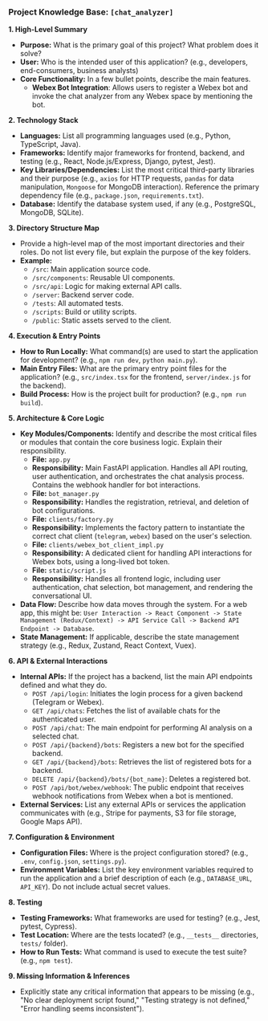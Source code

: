 ### **Project Knowledge Base: `[chat_analyzer]`**

**1. High-Level Summary**
   - **Purpose:** What is the primary goal of this project? What problem does it solve?
   - **User:** Who is the intended user of this application? (e.g., developers, end-consumers, business analysts)
   - **Core Functionality:** In a few bullet points, describe the main features.
     - **Webex Bot Integration**: Allows users to register a Webex bot and invoke the chat analyzer from any Webex space by mentioning the bot.

**2. Technology Stack**
   - **Languages:** List all programming languages used (e.g., Python, TypeScript, Java).
   - **Frameworks:** Identify major frameworks for frontend, backend, and testing (e.g., React, Node.js/Express, Django, pytest, Jest).
   - **Key Libraries/Dependencies:** List the most critical third-party libraries and their purpose (e.g., `axios` for HTTP requests, `pandas` for data manipulation, `Mongoose` for MongoDB interaction). Reference the primary dependency file (e.g., `package.json`, `requirements.txt`).
   - **Database:** Identify the database system used, if any (e.g., PostgreSQL, MongoDB, SQLite).

**3. Directory Structure Map**
   - Provide a high-level map of the most important directories and their roles. Do not list every file, but explain the purpose of the key folders.
   - **Example:**
     - `/src`: Main application source code.
     - `/src/components`: Reusable UI components.
     - `/src/api`: Logic for making external API calls.
     - `/server`: Backend server code.
     - `/tests`: All automated tests.
     - `/scripts`: Build or utility scripts.
     - `/public`: Static assets served to the client.

**4. Execution & Entry Points**
   - **How to Run Locally:** What command(s) are used to start the application for development? (e.g., `npm run dev`, `python main.py`).
   - **Main Entry Files:** What are the primary entry point files for the application? (e.g., `src/index.tsx` for the frontend, `server/index.js` for the backend).
   - **Build Process:** How is the project built for production? (e.g., `npm run build`).

**5. Architecture & Core Logic**
   - **Key Modules/Components:** Identify and describe the most critical files or modules that contain the core business logic. Explain their responsibility.
     - **File:** `app.py`
     - **Responsibility:** Main FastAPI application. Handles all API routing, user authentication, and orchestrates the chat analysis process. Contains the webhook handler for bot interactions.
     - **File:** `bot_manager.py`
     - **Responsibility:** Handles the registration, retrieval, and deletion of bot configurations.
     - **File:** `clients/factory.py`
     - **Responsibility:** Implements the factory pattern to instantiate the correct chat client (`telegram`, `webex`) based on the user's selection.
     - **File:** `clients/webex_bot_client_impl.py`
     - **Responsibility:** A dedicated client for handling API interactions for Webex bots, using a long-lived bot token.
     - **File:** `static/script.js`
     - **Responsibility:** Handles all frontend logic, including user authentication, chat selection, bot management, and rendering the conversational UI.
   - **Data Flow:** Describe how data moves through the system. For a web app, this might be: `User Interaction -> React Component -> State Management (Redux/Context) -> API Service Call -> Backend API Endpoint -> Database`.
   - **State Management:** If applicable, describe the state management strategy (e.g., Redux, Zustand, React Context, Vuex).

**6. API & External Interactions**
   - **Internal APIs:** If the project has a backend, list the main API endpoints defined and what they do.
     - `POST /api/login`: Initiates the login process for a given backend (Telegram or Webex).
     - `GET /api/chats`: Fetches the list of available chats for the authenticated user.
     - `POST /api/chat`: The main endpoint for performing AI analysis on a selected chat.
     - `POST /api/{backend}/bots`: Registers a new bot for the specified backend.
     - `GET /api/{backend}/bots`: Retrieves the list of registered bots for a backend.
     - `DELETE /api/{backend}/bots/{bot_name}`: Deletes a registered bot.
     - `POST /api/bot/webex/webhook`: The public endpoint that receives webhook notifications from Webex when a bot is mentioned.
   - **External Services:** List any external APIs or services the application communicates with (e.g., Stripe for payments, S3 for file storage, Google Maps API).

**7. Configuration & Environment**
   - **Configuration Files:** Where is the project configuration stored? (e.g., `.env`, `config.json`, `settings.py`).
   - **Environment Variables:** List the key environment variables required to run the application and a brief description of each (e.g., `DATABASE_URL`, `API_KEY`). Do not include actual secret values.

**8. Testing**
   - **Testing Frameworks:** What frameworks are used for testing? (e.g., Jest, pytest, Cypress).
   - **Test Location:** Where are the tests located? (e.g., `__tests__` directories, `tests/` folder).
   - **How to Run Tests:** What command is used to execute the test suite? (e.g., `npm test`).

**9. Missing Information & Inferences**
   - Explicitly state any critical information that appears to be missing (e.g., "No clear deployment script found," "Testing strategy is not defined," "Error handling seems inconsistent").
